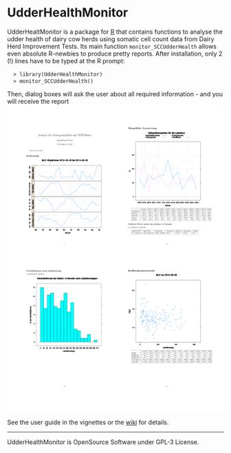 # UdderHealthMonitor

UdderHealtMonitor is a package for [R](https://www.r-project.org/) that contains 
functions to analyse the udder health of dairy cow herds using somatic cell count 
data from Dairy Herd Improvement Tests. Its main function `monitor_SCCUdderHealth` 
allows even absolute R-newbies to produce pretty reports. 
After installation, only 2 (!) lines have to be typed at the R prompt:  

```
  > library(UdderHealthMonitor)  
  > monitor_SCCUdderHealth()  
```

Then, dialog boxes will ask the user about all required information - and you will 
receive the report  
![report](vignettes/figures/example-report.svg)  

See the user guide in the vignettes or the [wiki](https://github.com/VZoche-Golob/UdderHealthMonitor/wiki) for details.

***

UdderHealthMonitor is OpenSource Software under GPL-3 License.